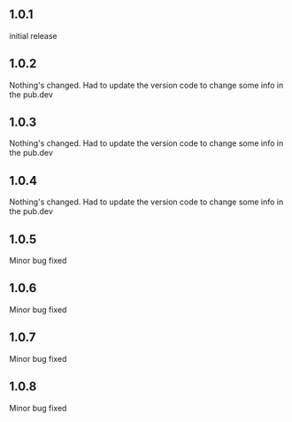 ## 1.0.1
initial release

## 1.0.2
Nothing's changed. Had to update the version code to change some info in the pub.dev

## 1.0.3
Nothing's changed. Had to update the version code to change some info in the pub.dev

## 1.0.4
Nothing's changed. Had to update the version code to change some info in the pub.dev

## 1.0.5
Minor bug fixed

## 1.0.6
Minor bug fixed

## 1.0.7
Minor bug fixed

## 1.0.8
Minor bug fixed

